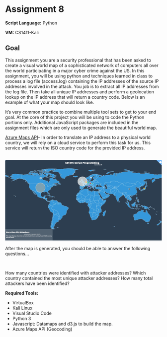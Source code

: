 # Assignment 8
**Script Language:** Python

**VM:** CS1411-Kali

## Goal
This assignment you are a security professional that has been asked to create a visual world map of a sophisticated network of computers all over the world participating in a major cyber crime against the US. In this assignment, you will be using python and techniques learned in class to process a log file (access.log) containing the IP addresses of the source IP addresses involved in the attack. You job is to extract all IP addresses from the log file. Then take all unique IP addresses and perform a geolocation lookup on the IP address that will return a country code. Below is an example of what your map should look like.

It’s very common practice to combine multiple tool sets to get to your end goal. At the core of this project you will be using to code the Python portions only. Additional JavaScript packages are included in the assignment files which are only used to generate the beautiful world map.

[Azure Maps API](https://learn.microsoft.com/en-us/rest/api/maps/geolocation/get-ip-to-location?view=rest-maps-1.0&tabs=HTTP)– In order to translate an IP address to a physical world country, we will rely on a cloud service to perform this task for us. This service will return the ISO country code for the provided IP address.

 ![Example Map](MapExample.JPG "Example Map")

After the map is generated, you should be able to answer the following questions…

 

How many countries were identified with attacker addresses?
Which country contained the most unique attacker addresses?
How many total attackers have been identified?
 

**Required Tools:**

* VirtualBox
* Kali Linux
* Visual Studio Code
* Python 3
* Javascript: Datamaps and d3.js to build the map.
* Azure Maps API (Geocoding)
